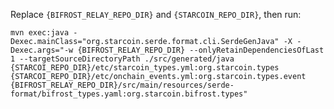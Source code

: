 
Replace `{BIFROST_RELAY_REPO_DIR}` and `{STARCOIN_REPO_DIR}`, then run:

```shell
mvn exec:java -Dexec.mainClass="org.starcoin.serde.format.cli.SerdeGenJava" -X -Dexec.args="-w {BIFROST_RELAY_REPO_DIR} --onlyRetainDependenciesOfLast 1 --targetSourceDirectoryPath ./src/generated/java {STARCOI_REPO_DIR}/etc/starcoin_types.yml:org.starcoin.types {STARCOI_REPO_DIR}/etc/onchain_events.yml:org.starcoin.types.event {BIFROST_RELAY_REPO_DIR}/src/main/resources/serde-format/bifrost_types.yaml:org.starcoin.bifrost.types"
```

